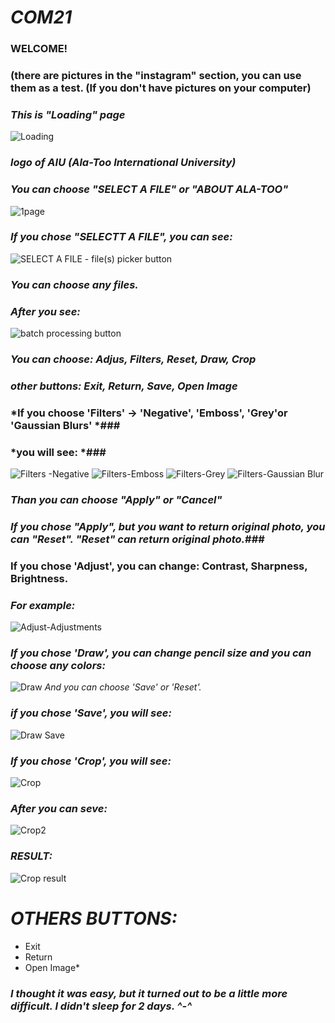 # *_COM21_*
### WELCOME! ###
### (there are pictures in the "instagram" section, you can use them as a test. (If you don't have pictures on your computer) ###
### *This is "Loading" page* ###
![Loading](https://user-images.githubusercontent.com/90143818/170867316-e3a8e881-2b47-4589-a055-2359baba0894.png)
### *logo of AIU (Ala-Too International University)* ###
### *You can choose "SELECT A FILE" or "ABOUT ALA-TOO"* ###
![1page](https://user-images.githubusercontent.com/90143818/170867492-2f8e1806-a15b-4efb-b945-5d3e34d0fbd4.png)

### *If you chose "SELECTT A FILE", you can see:* ###
![SELECT A FILE - file(s) picker button](https://user-images.githubusercontent.com/90143818/170867888-7ab5839e-797c-44ca-a524-74d5ff0d6f78.png)
### *You can choose any files.* ###
### *After you see:* ###
![batch processing button](https://user-images.githubusercontent.com/90143818/170868487-69263e35-4cb9-4361-a61a-e2999391a437.png)
### *You can choose: Adjus, Filters, Reset, Draw, Crop* ###
### *other buttons: Exit, Return, Save, Open Image* ###
### *If you choose 'Filters' -> 'Negative', 'Emboss', 'Grey'or 'Gaussian Blurs' *###
### *you will see: *###
![Filters -Negative](https://user-images.githubusercontent.com/90143818/170868797-0a6677a5-ba30-4ea9-9196-da31dc818d41.png)
![Filters-Emboss](https://user-images.githubusercontent.com/90143818/170868946-91bf550a-0245-49d9-86f0-09023af53012.png)
![Filters-Grey](https://user-images.githubusercontent.com/90143818/170869035-dc418bab-f8d5-4b9b-a453-5e78c1273a0f.png)
![Filters-Gaussian Blur](https://user-images.githubusercontent.com/90143818/170869111-257bb1d7-9c94-420b-bbf9-d64cd6b9ca99.png)
### *Than you can choose "Apply" or "Cancel"* ###
### *If you chose "Apply", but you want to return original photo, you can "Reset". "Reset" can return original photo.*### 
### If you chose 'Adjust', you can change: Contrast, Sharpness, Brightness.
### *For example:* ###
![Adjust-Adjustments](https://user-images.githubusercontent.com/90143818/170869496-fd1a6bf6-3a9a-4957-88b1-c70517d94bb4.png)
### *If you chose 'Draw', you can change pencil size and you can choose any colors:* ###
![Draw](https://user-images.githubusercontent.com/90143818/170869777-7e450bb5-7de9-4596-9377-9aaaf58c85f6.png) *And you can choose 'Save' or 'Reset'.*
### *if you chose 'Save', you will see:* ###
![Draw Save](https://user-images.githubusercontent.com/90143818/170870477-ebc9f3a8-0e51-4f64-8836-59459f37ae3c.png)
### *If you chose 'Crop', you will see:* ###
![Crop](https://user-images.githubusercontent.com/90143818/170870244-6cc6c4cb-1ccf-493c-b581-f5e6d58764a8.png)
### *After you can seve:* ###
![Crop2](https://user-images.githubusercontent.com/90143818/170870316-cc7ccceb-7e73-4b39-b3fe-8a7ae9c879c7.png)
### *RESULT:* ###
![Crop result](https://user-images.githubusercontent.com/90143818/170870376-d97d2a19-ef8a-4703-b475-c5074e5b179c.png)

# _OTHERS BUTTONS:_ 
+ Exit
+ Return
+ Open Image*

### _I thought it was easy, but it turned out to be a little more difficult.  I didn't sleep for 2 days. ^-^_ ###


